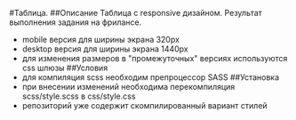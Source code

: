 #Таблица. 
##Описание
Таблица с responsive дизайном. Результат выполнения задания на фрилансе. 
- mobile версия для ширины экрана 320px
- desktop версия для ширины экрана 1440px
- для изменения размеров в "промежуточных" версиях используются css шлюзы
##Условия
- для компиляция scss необходим препроцессор SASS
##Установка
- при внесении изменений необходима перекомпиляция scss/style.scss в css/style.css
- репозиторий уже содержит скомпилированный вариант стилей